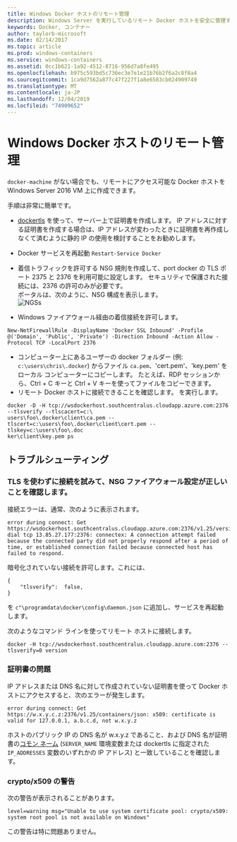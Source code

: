 ```yaml
---
title: Windows Docker ホストのリモート管理
description: Windows Server を実行しているリモート Docker ホストを安全に管理する方法。
keywords: Docker, コンテナー
author: taylorb-microsoft
ms.date: 02/14/2017
ms.topic: article
ms.prod: windows-containers
ms.service: windows-containers
ms.assetid: 0cc1b621-1a92-4512-8716-956d7a8fe495
ms.openlocfilehash: b975c593bd5c736ec3e7e1e21b76b2f6a2c8f8a4
ms.sourcegitcommit: 1ca9d7562a877c47f227f1a8e6583cb024909749
ms.translationtype: MT
ms.contentlocale: ja-JP
ms.lasthandoff: 12/04/2019
ms.locfileid: "74909652"
---
```

# <a name="remote-management-of-a-windows-docker-host"></a>Windows Docker ホストのリモート管理

`docker-machine` がない場合でも、リモートにアクセス可能な Docker ホストを Windows Server 2016 VM 上に作成できます。

手順は非常に簡単です。

* [dockertls](https://hub.docker.com/r/stefanscherer/dockertls-windows/) を使って、サーバー上で証明書を作成します。 IP アドレスに対する証明書を作成する場合は、IP アドレスが変わったときに証明書を再作成しなくて済むように静的 IP の使用を検討することをお勧めします。

* Docker サービスを再起動 `Restart-Service Docker`
* 着信トラフィックを許可する NSG 規則を作成して、port docker の TLS ポート 2375 と 2376 を利用可能に設定します。 セキュリティで保護された接続には、2376 の許可のみが必要です。  
  ポータルは、次のように、NSG 構成を表示します。  
  ![NGSs](media/nsg.png)  
  
* Windows ファイアウォール経由の着信接続を許可します。 
```
New-NetFirewallRule -DisplayName 'Docker SSL Inbound' -Profile @('Domain', 'Public', 'Private') -Direction Inbound -Action Allow -Protocol TCP -LocalPort 2376
```
* コンピューター上にあるユーザーの docker フォルダー (例: `c:\users\chris\.docker`) からファイル `ca.pem`、'cert.pem'、'key.pem' をローカル コンピューターにコピーします。 たとえば、RDP セッションから、Ctrl + C キーと Ctrl + V キーを使ってファイルをコピーできます。 
* リモート Docker ホストに接続できることを確認します。 を実行します。
```
docker -D -H tcp://wsdockerhost.southcentralus.cloudapp.azure.com:2376 --tlsverify --tlscacert=c:\
users\foo\.docker\client\ca.pem --tlscert=c:\users\foo\.docker\client\cert.pem --tlskey=c:\users\foo\.doc
ker\client\key.pem ps
```


## <a name="troubleshooting"></a>トラブルシューティング
### <a name="try-connecting-without-tls-to-determine-your-nsg-firewall-settings-are-correct"></a>TLS を使わずに接続を試みて、NSG ファイアウォール設定が正しいことを確認します。
接続エラーは、通常、次のように表示されます。
```
error during connect: Get https://wsdockerhost.southcentralus.cloudapp.azure.com:2376/v1.25/version: dial tcp 13.85.27.177:2376: connectex: A connection attempt failed because the connected party did not properly respond after a period of time, or established connection failed because connected host has failed to respond.
```

暗号化されていない接続を許可します。これには、 
```
{
    "tlsverify":  false,
}
```
を `c"\programdata\docker\config\daemon.json` に追加し、サービスを再起動します。

次のようなコマンド ラインを使ってリモート ホストに接続します。
```
docker -H tcp://wsdockerhost.southcentralus.cloudapp.azure.com:2376 --tlsverify=0 version
```

### <a name="cert-problems"></a>証明書の問題
IP アドレスまたは DNS 名に対して作成されていない証明書を使って Docker ホストにアクセスすると、次のエラーが発生します。
```
error during connect: Get https://w.x.y.c.z:2376/v1.25/containers/json: x509: certificate is valid for 127.0.0.1, a.b.c.d, not w.x.y.z
```
ホストのパブリック IP の DNS 名が w.x.y.z であること、および DNS 名が証明書の[コモン ネーム](https://www.ssl.com/faqs/common-name/) (`SERVER_NAME` 環境変数または dockertls に指定された `IP_ADDRESSES` 変数のいずれかの IP アドレス) と一致していることを確認します。

### <a name="cryptox509-warning"></a>crypto/x509 の警告
次の警告が表示されることがあります。 
```
level=warning msg="Unable to use system certificate pool: crypto/x509: system root pool is not available on Windows"
```
この警告は特に問題ありません。

